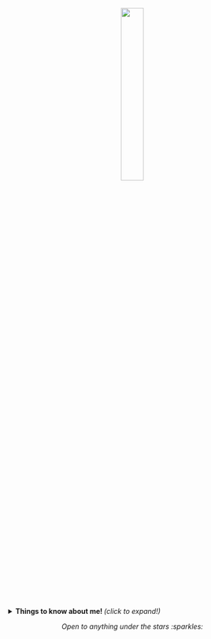 <p align="center">
  <img src="https://media.giphy.com/media/MeJgB3yMMwIaHmKD4z/giphy.gif" width="30%">
  <br><br>
  <samp>
   
  </samp>
</p>

<br>

<details>
  <summary> <b> Things to know about me! </b> <i>(click to expand!)</i> </summary>
  
  <br>
  
  [![Github Stats By Anurag](https://github-readme-stats.vercel.app/api?username=xionghaizhi&show_icons=true&title_color=fff&icon_color=79ff97&text_color=9f9f9f&bg_color=151515)](https://github.com/xionghaizhi/github-readme-stats)


</p>

</details>



<p align="center">
  <i> Open to anything under the stars :sparkles: </i>
</p>

<br>


